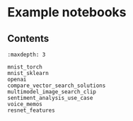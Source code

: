 # Example notebooks

## Contents

```{toctree}
:maxdepth: 3

mnist_torch
mnist_sklearn
openai
compare_vector_search_solutions
multimodel_image_search_clip
sentiment_analysis_use_case
voice_memos
resnet_features
```